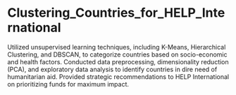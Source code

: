 # Clustering_Countries_for_HELP_International
Utilized unsupervised learning techniques, including K-Means, Hierarchical Clustering, and DBSCAN, to categorize countries based on socio-economic and health factors. 
Conducted data preprocessing, dimensionality reduction (PCA), and exploratory data analysis to identify countries in dire need of humanitarian aid. Provided strategic recommendations to HELP International on prioritizing funds for maximum impact.
